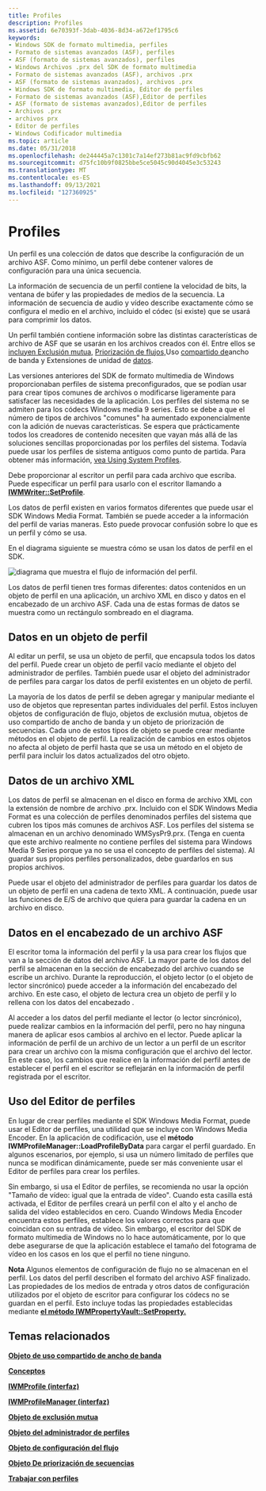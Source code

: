 ```yaml
---
title: Profiles
description: Profiles
ms.assetid: 6e70393f-3dab-4036-8d34-a672ef1795c6
keywords:
- Windows SDK de formato multimedia, perfiles
- Formato de sistemas avanzados (ASF), perfiles
- ASF (formato de sistemas avanzados), perfiles
- Windows Archivos .prx del SDK de formato multimedia
- Formato de sistemas avanzados (ASF), archivos .prx
- ASF (formato de sistemas avanzados), archivos .prx
- Windows SDK de formato multimedia, Editor de perfiles
- Formato de sistemas avanzados (ASF),Editor de perfiles
- ASF (formato de sistemas avanzados),Editor de perfiles
- Archivos .prx
- archivos prx
- Editor de perfiles
- Windows Codificador multimedia
ms.topic: article
ms.date: 05/31/2018
ms.openlocfilehash: de244445a7c1301c7a14ef273b81ac9fd9cbfb62
ms.sourcegitcommit: d75fc10b9f0825bbe5ce5045c90d4045e3c53243
ms.translationtype: MT
ms.contentlocale: es-ES
ms.lasthandoff: 09/13/2021
ms.locfileid: "127360925"
---
```

# <a name="profiles"></a>Profiles

Un perfil es una colección de datos que describe la configuración de un archivo ASF. Como mínimo, un perfil debe contener valores de configuración para una única secuencia.

La información de secuencia de un perfil contiene la velocidad de bits, la ventana de búfer y las propiedades de medios de la secuencia. La información de secuencia de audio y vídeo describe exactamente cómo se configura el medio en el archivo, incluido el códec (si existe) que se usará para comprimir los datos.

Un perfil también contiene información sobre las distintas características de archivo de ASF que se usarán en los archivos creados con él. Entre ellos se [incluyen Exclusión mutua,](mutual-exclusion.md) [Priorización de flujos,](stream-prioritization.md)Uso [compartido de](bandwidth-sharing.md)ancho de banda y Extensiones de unidad de [datos](data-unit-extensions.md).

Las versiones anteriores del SDK de formato multimedia de Windows proporcionaban perfiles de sistema preconfigurados, que se podían usar para crear tipos comunes de archivos o modificarse ligeramente para satisfacer las necesidades de la aplicación. Los perfiles del sistema no se admiten para los códecs Windows media 9 series. Esto se debe a que el número de tipos de archivos "comunes" ha aumentado exponencialmente con la adición de nuevas características. Se espera que prácticamente todos los creadores de contenido necesiten que vayan más allá de las soluciones sencillas proporcionadas por los perfiles del sistema. Todavía puede usar los perfiles de sistema antiguos como punto de partida. Para obtener más información, [vea Using System Profiles](using-system-profiles.md).

Debe proporcionar al escritor un perfil para cada archivo que escriba. Puede especificar un perfil para usarlo con el escritor llamando a [**IWMWriter::SetProfile**](/previous-versions/windows/desktop/api/Wmsdkidl/nf-wmsdkidl-iwmwriter-setprofile).

Los datos de perfil existen en varios formatos diferentes que puede usar el SDK Windows Media Format. También se puede acceder a la información del perfil de varias maneras. Esto puede provocar confusión sobre lo que es un perfil y cómo se usa.

En el diagrama siguiente se muestra cómo se usan los datos de perfil en el SDK.

![diagrama que muestra el flujo de información del perfil.](images/formatsdk01.png)

Los datos de perfil tienen tres formas diferentes: datos contenidos en un objeto de perfil en una aplicación, un archivo XML en disco y datos en el encabezado de un archivo ASF. Cada una de estas formas de datos se muestra como un rectángulo sombreado en el diagrama.

## <a name="data-in-a-profile-object"></a>Datos en un objeto de perfil

Al editar un perfil, se usa un objeto de perfil, que encapsula todos los datos del perfil. Puede crear un objeto de perfil vacío mediante el objeto del administrador de perfiles. También puede usar el objeto del administrador de perfiles para cargar los datos de perfil existentes en un objeto de perfil.

La mayoría de los datos de perfil se deben agregar y manipular mediante el uso de objetos que representan partes individuales del perfil. Estos incluyen objetos de configuración de flujo, objetos de exclusión mutua, objetos de uso compartido de ancho de banda y un objeto de priorización de secuencias. Cada uno de estos tipos de objeto se puede crear mediante métodos en el objeto de perfil. La realización de cambios en estos objetos no afecta al objeto de perfil hasta que se usa un método en el objeto de perfil para incluir los datos actualizados del otro objeto.

## <a name="data-in-an-xml-file"></a>Datos de un archivo XML

Los datos de perfil se almacenan en el disco en forma de archivo XML con la extensión de nombre de archivo .prx. Incluido con el SDK Windows Media Format es una colección de perfiles denominados perfiles del sistema que cubren los tipos más comunes de archivos ASF. Los perfiles del sistema se almacenan en un archivo denominado WMSysPr9.prx. (Tenga en cuenta que este archivo realmente no contiene perfiles del sistema para Windows Media 9 Series porque ya no se usa el concepto de perfiles del sistema). Al guardar sus propios perfiles personalizados, debe guardarlos en sus propios archivos.

Puede usar el objeto del administrador de perfiles para guardar los datos de un objeto de perfil en una cadena de texto XML. A continuación, puede usar las funciones de E/S de archivo que quiera para guardar la cadena en un archivo en disco.

## <a name="data-in-the-header-of-an-asf-file"></a>Datos en el encabezado de un archivo ASF

El escritor toma la información del perfil y la usa para crear los flujos que van a la sección de datos del archivo ASF. La mayor parte de los datos del perfil se almacenan en la sección de encabezado del archivo cuando se escribe un archivo. Durante la reproducción, el objeto lector (o el objeto de lector sincrónico) puede acceder a la información del encabezado del archivo. En este caso, el objeto de lectura crea un objeto de perfil y lo rellena con los datos del encabezado .

Al acceder a los datos del perfil mediante el lector (o lector sincrónico), puede realizar cambios en la información del perfil, pero no hay ninguna manera de aplicar esos cambios al archivo en el lector. Puede aplicar la información de perfil de un archivo de un lector a un perfil de un escritor para crear un archivo con la misma configuración que el archivo del lector. En este caso, los cambios que realice en la información del perfil antes de establecer el perfil en el escritor se reflejarán en la información de perfil registrada por el escritor.

## <a name="using-profile-editor"></a>Uso del Editor de perfiles

En lugar de crear perfiles mediante el SDK Windows Media Format, puede usar el Editor de perfiles, una utilidad que se incluye con Windows Media Encoder. En la aplicación de codificación, use el **método IWMProfileManager::LoadProfileByData** para cargar el perfil guardado. En algunos escenarios, por ejemplo, si usa un número limitado de perfiles que nunca se modifican dinámicamente, puede ser más conveniente usar el Editor de perfiles para crear los perfiles.

Sin embargo, si usa el Editor de perfiles, se recomienda no usar la opción "Tamaño de vídeo: igual que la entrada de vídeo". Cuando esta casilla está activada, el Editor de perfiles creará un perfil con el alto y el ancho de salida del vídeo establecidos en cero. Cuando Windows Media Encoder encuentra estos perfiles, establece los valores correctos para que coincidan con su entrada de vídeo. Sin embargo, el escritor del SDK de formato multimedia de Windows no lo hace automáticamente, por lo que debe asegurarse de que la aplicación establece el tamaño del fotograma de vídeo en los casos en los que el perfil no tiene ninguno.

**Nota** Algunos elementos de configuración de flujo no se almacenan en el perfil. Los datos del perfil describen el formato del archivo ASF finalizado. Las propiedades de los medios de entrada y otros datos de configuración utilizados por el objeto de escritor para configurar los códecs no se guardan en el perfil. Esto incluye todas las propiedades establecidas mediante [**el método IWMPropertyVault::SetProperty.**](/previous-versions/windows/desktop/api/Wmsdkidl/nf-wmsdkidl-iwmpropertyvault-setproperty)

## <a name="related-topics"></a>Temas relacionados

<dl> <dt>

[**Objeto de uso compartido de ancho de banda**](bandwidth-sharing-object.md)
</dt> <dt>

[**Conceptos**](concepts.md)
</dt> <dt>

[**IWMProfile (interfaz)**](iwmprofile.md)
</dt> <dt>

[**IWMProfileManager (interfaz)**](/previous-versions/windows/desktop/api/wmsdkidl/nn-wmsdkidl-iwmprofilemanager)
</dt> <dt>

[**Objeto de exclusión mutua**](mutual-exclusion-object.md)
</dt> <dt>

[**Objeto del administrador de perfiles**](profile-manager-object.md)
</dt> <dt>

[**Objeto de configuración del flujo**](stream-configuration-object.md)
</dt> <dt>

[**Objeto De priorización de secuencias**](stream-prioritization-object.md)
</dt> <dt>

[**Trabajar con perfiles**](working-with-profiles.md)
</dt> </dl>

 

 




